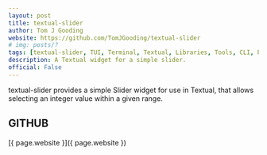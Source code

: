 ```yaml
---
layout: post
title: textual-slider
author: Tom J Gooding
website: https://github.com/TomJGooding/textual-slider
# img: posts/?
tags: [textual-slider, TUI, Terminal, Textual, Libraries, Tools, CLI, Python, Rich, Textualize, Plugins]
description: A Textual widget for a simple slider.
official: False
---
```

textual-slider provides a simple Slider widget for use in Textual, that allows selecting an integer value within a given range.

## GITHUB
[{ page.website }]({ page.website })
